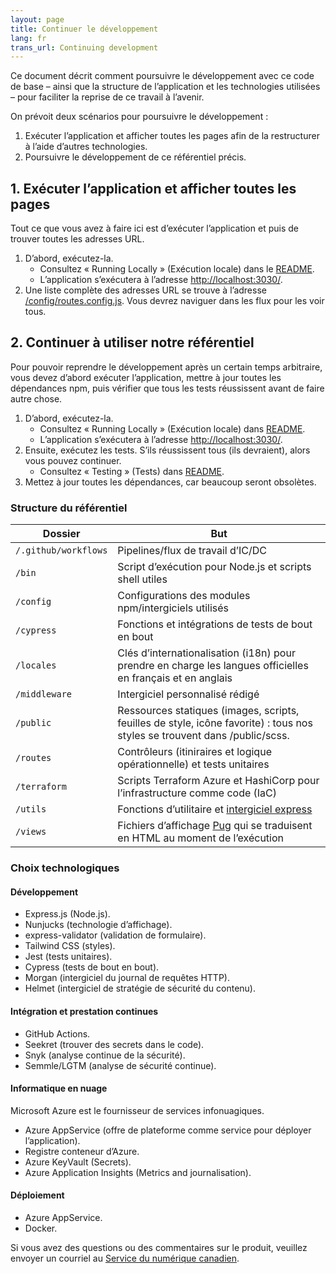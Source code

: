 ```yaml
---
layout: page
title: Continuer le développement
lang: fr
trans_url: Continuing development
---
```

Ce document décrit comment poursuivre le développement avec ce code de base – ainsi que la structure de l’application et les technologies utilisées – pour faciliter la reprise de ce travail à l’avenir.

On prévoit deux scénarios pour poursuivre le développement :

1. Exécuter l’application et afficher toutes les pages afin de la restructurer à l’aide d’autres technologies.
2. Poursuivre le développement de ce référentiel précis.

## 1. Exécuter l’application et afficher toutes les pages

Tout ce que vous avez à faire ici est d’exécuter l’application et puis de trouver toutes les adresses URL.

1. D’abord, exécutez-la.
   * Consultez « Running Locally » (Exécution locale) dans le [README](https://github.com/cds-snc/c19-benefits-prestations-docs/blob/master/README.md).
   * L’application s’exécutera à l’adresse <http://localhost:3030/>.
3. Une liste complète des adresses URL se trouve à l’adresse [/config/routes.config.js](https://github.com/cds-snc/c19-benefits-prestations-docs/blob/master/config/routes.config.js). Vous devrez naviguer dans les flux pour les voir tous.

## 2. Continuer à utiliser notre référentiel

Pour pouvoir reprendre le développement après un certain temps arbitraire, vous devez d’abord exécuter l’application, mettre à jour toutes les dépendances npm, puis vérifier que tous les tests réussissent avant de faire autre chose.

1. D’abord, exécutez-la.
   * Consultez « Running Locally » (Exécution locale) dans [README](https://github.com/cds-snc/c19-benefits-prestations-docs/blob/master/README.md).
   * L’application s’exécutera à l’adresse <http://localhost:3030/>.
3. Ensuite, exécutez les tests. S’ils réussissent tous (ils devraient), alors vous pouvez continuer.
   * Consultez « Testing » (Tests) dans [README](https://github.com/cds-snc/c19-benefits-prestations-docs/blob/master/README.md).
5. Mettez à jour toutes les dépendances, car beaucoup seront obsolètes.

### Structure du référentiel

| Dossier              | But                                                                                              |
| -------------------- | ------------------------------------------------------------------------------------------------ |
| `/.github/workflows` | Pipelines/flux de travail d’IC/DC                                                                        |
| `/bin`               | Script d’exécution pour Node.js et scripts shell utiles                                             |
| `/config`            | Configurations des modules npm/intergiciels utilisés                                          |
| `/cypress`           | Fonctions et intégrations de tests de bout en bout                                                        |
| `/locales`           | Clés d’internationalisation (i18n) pour prendre en charge les langues officielles en français et en anglais           |
| `/middleware`        | Intergiciel personnalisé rédigé                                                                        |
| `/public`            | Ressources statiques (images, scripts, feuilles de style, icône favorite) : tous nos styles se trouvent dans /public/scss.  |
| `/routes`            | Contrôleurs (itiniraires et logique opérationnelle) et tests unitaires                                           |
| `/terraform`         | Scripts Terraform Azure et HashiCorp pour l’infrastructure comme code (IaC)                           |
| `/utils`             | Fonctions d’utilitaire et [intergiciel express](https://expressjs.com/en/guide/using-middleware.html) |
| `/views`             | Fichiers d’affichage [Pug](https://pugjs.org/api/getting-started.html) qui se traduisent en HTML au moment de l’exécution   |

### Choix technologiques

#### Développement

* Express.js (Node.js).
* Nunjucks (technologie d’affichage).
* express-validator (validation de formulaire).
* Tailwind CSS (styles).
* Jest (tests unitaires).
* Cypress (tests de bout en bout).
* Morgan (intergiciel du journal de requêtes HTTP).
* Helmet (intergiciel de stratégie de sécurité du contenu).

#### Intégration et prestation continues

* GitHub Actions.
* Seekret (trouver des secrets dans le code).
* Snyk (analyse continue de la sécurité).
* Semmle/LGTM (analyse de sécurité continue).

#### Informatique en nuage

Microsoft Azure est le fournisseur de services infonuagiques.

* Azure AppService (offre de plateforme comme service pour déployer l’application).
* Registre conteneur d’Azure.
* Azure KeyVault (Secrets).
* Azure Application Insights (Metrics and journalisation).

#### Déploiement

* Azure AppService.
* Docker.

Si vous avez des questions ou des commentaires sur le produit, veuillez envoyer un courriel au [Service du numérique canadien](mailto:cds-snc@tbs-sct.gc.ca).